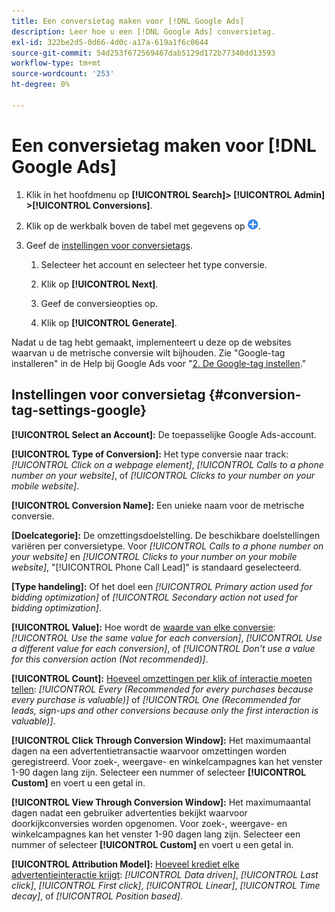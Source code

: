 ```yaml
---
title: Een conversietag maken voor [!DNL Google Ads]
description: Leer hoe u een [!DNL Google Ads] conversietag.
exl-id: 322be2d5-0d66-4d0c-a17a-619a1f6c0644
source-git-commit: 54d253f672569467dab5129d172b77340dd13593
workflow-type: tm+mt
source-wordcount: '253'
ht-degree: 0%

---
```


# Een conversietag maken voor [!DNL Google Ads]

1. Klik in het hoofdmenu op **[!UICONTROL Search]> [!UICONTROL Admin] >[!UICONTROL Conversions]**.

1. Klik op de werkbalk boven de tabel met gegevens op ![Maken](/help/search-social-commerce/assets/add.png "Maken").

1. Geef de [instellingen voor conversietags](#conversion-tag-settings-google).

   1. Selecteer het account en selecteer het type conversie.

   1. Klik op **[!UICONTROL Next]**.

   1. Geef de conversieopties op.

   1. Klik op **[!UICONTROL Generate]**.

Nadat u de tag hebt gemaakt, implementeert u deze op de websites waarvan u de metrische conversie wilt bijhouden. Zie &quot;Google-tag installeren&quot; in de Help bij Google Ads voor &quot;[2. De Google-tag instellen](https://support.google.com/google-ads/answer/12215519).&quot;

## Instellingen voor conversietag {#conversion-tag-settings-google}

**[!UICONTROL Select an Account]:** De toepasselijke Google Ads-account.

**[!UICONTROL Type of Conversion]:** Het type conversie naar track: *[!UICONTROL Click on a webpage element]*, *[!UICONTROL Calls to a phone number on your website]*, of *[!UICONTROL Clicks to your number on your mobile website]*.

**[!UICONTROL Conversion Name]:** Een unieke naam voor de metrische conversie.

**\[Doelcategorie\]:** De omzettingsdoelstelling. De beschikbare doelstellingen variëren per conversietype. Voor *[!UICONTROL Calls to a phone number on your website]* en *[!UICONTROL Clicks to your number on your mobile website]*, &quot;[!UICONTROL Phone Call Lead]&quot; is standaard geselecteerd.

**\[Type handeling\]:** Of het doel een *[!UICONTROL Primary action used for bidding optimization]* of *[!UICONTROL Secondary action not used for bidding optimization]*.

**[!UICONTROL Value]:** Hoe wordt de [waarde van elke conversie](https://support.google.com/google-ads/answer/3419241): *[!UICONTROL Use the same value for each conversion]*, *[!UICONTROL Use a different value for each conversion]*, of *[!UICONTROL Don't use a value for this conversion action (Not recommended)]*.

**[!UICONTROL Count]:** [Hoeveel omzettingen per klik of interactie moeten tellen](https://support.google.com/google-ads/answer/3438531): *[!UICONTROL Every (Recommended for every purchases because every purchase is valuable)]* of *[!UICONTROL One (Recommended for leads, sign-ups and other conversions because only the first interaction is valuable)]*.

**[!UICONTROL Click Through Conversion Window]:** Het maximumaantal dagen na een advertentietransactie waarvoor omzettingen worden geregistreerd. Voor zoek-, weergave- en winkelcampagnes kan het venster 1-90 dagen lang zijn. Selecteer een nummer of selecteer **[!UICONTROL Custom]** en voert u een getal in.

**[!UICONTROL View Through Conversion Window]:** Het maximumaantal dagen nadat een gebruiker advertenties bekijkt waarvoor doorkijkconversies worden opgenomen. Voor zoek-, weergave- en winkelcampagnes kan het venster 1-90 dagen lang zijn. Selecteer een nummer of selecteer **[!UICONTROL Custom]** en voert u een getal in.

**[!UICONTROL Attribution Model]:** [Hoeveel krediet elke advertentieinteractie krijgt](https://support.google.com/google-ads/answer/6259715?sjid=8211249329930775138): *[!UICONTROL Data driven]*, *[!UICONTROL Last click]*, *[!UICONTROL First click]*, *[!UICONTROL Linear]*, *[!UICONTROL Time decay]*, of *[!UICONTROL Position based]*.

